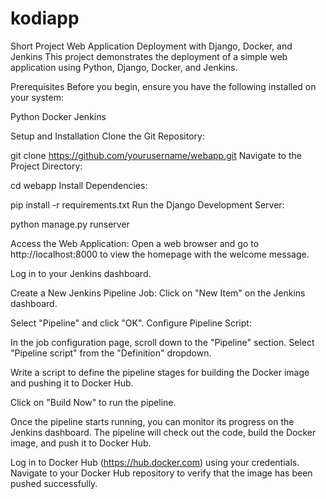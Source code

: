 # kodiapp
Short Project 
Web Application Deployment with Django, Docker, and Jenkins
This project demonstrates the deployment of a simple web application using Python, Django, Docker, and Jenkins.

Prerequisites
Before you begin, ensure you have the following installed on your system:

Python 
Docker
Jenkins

Setup and Installation
Clone the Git Repository:

git clone https://github.com/yourusername/webapp.git
Navigate to the Project Directory:

cd webapp
Install Dependencies:

pip install -r requirements.txt
Run the Django Development Server:

python manage.py runserver

Access the Web Application:
Open a web browser and go to http://localhost:8000 to view the homepage with the welcome message. 


Log in to your Jenkins dashboard.

Create a New Jenkins Pipeline Job:
Click on "New Item" on the Jenkins dashboard.

Select "Pipeline" and click "OK".
Configure Pipeline Script:

In the job configuration page, scroll down to the "Pipeline" section.
Select "Pipeline script" from the "Definition" dropdown.

Write a script to define the pipeline stages for building the Docker image and pushing it to Docker Hub.

Click on "Build Now" to run the pipeline.

Once the pipeline starts running, you can monitor its progress on the Jenkins dashboard.
The pipeline will check out the code, build the Docker image, and push it to Docker Hub.

Log in to Docker Hub (https://hub.docker.com) using your credentials.
Navigate to your Docker Hub repository to verify that the image has been pushed successfully.
